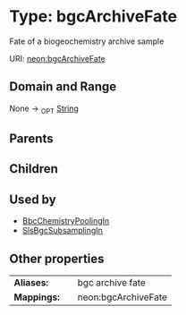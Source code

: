
# Type: bgcArchiveFate


Fate of a biogeochemistry archive sample

URI: [neon:bgcArchiveFate](https://data.neonscience.org/bgcArchiveFate)


## Domain and Range

None ->  <sub>OPT</sub> [String](types/String.md)

## Parents


## Children


## Used by

 * [BbcChemistryPoolingIn](BbcChemistryPoolingIn.md)
 * [SlsBgcSubsamplingIn](SlsBgcSubsamplingIn.md)

## Other properties

|  |  |  |
| --- | --- | --- |
| **Aliases:** | | bgc archive fate |
| **Mappings:** | | neon:bgcArchiveFate |

